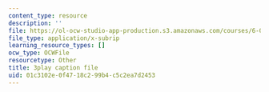```yaml
---
content_type: resource
description: ''
file: https://ol-ocw-studio-app-production.s3.amazonaws.com/courses/6-0001-introduction-to-computer-science-and-programming-in-python-fall-2016/01c3102e0f4718c299b4c5c2ea7d2453_ncpb4wIsQu8.srt
file_type: application/x-subrip
learning_resource_types: []
ocw_type: OCWFile
resourcetype: Other
title: 3play caption file
uid: 01c3102e-0f47-18c2-99b4-c5c2ea7d2453
---
```

